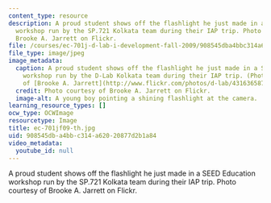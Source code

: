 ```yaml
---
content_type: resource
description: A proud student shows off the flashlight he just made in a SEED Education
  workshop run by the SP.721 Kolkata team during their IAP trip. Photo courtesy of
  Brooke A. Jarrett on Flickr.
file: /courses/ec-701j-d-lab-i-development-fall-2009/908545dba4bbc314a62020877d2b1a84_ec-701jf09-th.jpg
file_type: image/jpeg
image_metadata:
  caption: A proud student shows off the flashlight he just made in a SEED Education
    workshop run by the D-Lab Kolkata team during their IAP trip. (Photo courtesy
    of [Brooke A. Jarrett](http://www.flickr.com/photos/d-lab/4316365877) on Flickr.)
  credit: Photo courtesy of Brooke A. Jarrett on Flickr.
  image-alt: A young boy pointing a shining flashlight at the camera.
learning_resource_types: []
ocw_type: OCWImage
resourcetype: Image
title: ec-701jf09-th.jpg
uid: 908545db-a4bb-c314-a620-20877d2b1a84
video_metadata:
  youtube_id: null
---
```

A proud student shows off the flashlight he just made in a SEED Education workshop run by the SP.721 Kolkata team during their IAP trip. Photo courtesy of Brooke A. Jarrett on Flickr.


